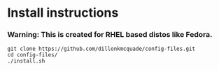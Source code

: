 # Install instructions

### Warning: This is created for RHEL based distos like Fedora.

``` 
git clone https://github.com/dillonkmcquade/config-files.git
cd config-files/
./install.sh
```




